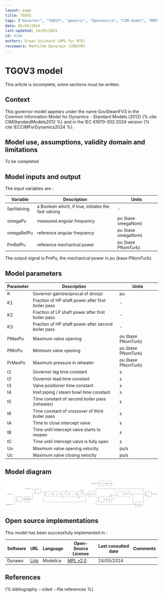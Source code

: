 ```yaml
---
layout: page
title: TGOV3
tags: ["Governor", "TGOV3", "generic", "Opensource", "CIM model", "RMS", "phasor", "MRL4", "Single phase", "GovSteamFV3", "IEC", "dynawo", "#106"]
date: 05/04/2024
last-updated: 24/05/2024
id: #106
authors: Erwan Guichard (DPS for RTE)
reviewers: Mathilde Bongrain (CRESYM)
---
```

# TGOV3 model

This article is incomplete, some sections must be written.

## Context

This governor model appears under the name GovSteamFV3 in the Common Information Model for Dynamics - Standard Models (2012) {% cite CIMStandardModels2012 %} and in the IEC 61970-302:2024 version {% cite IECCIMForDynamics2024 %}.

## Model use, assumptions, validity domain and limitations

To be completed

## Model inputs and output

The input variables are :

| Variable | Description | Units |
|-----------|--------------| ------|
|fastValving |a Boolean which, if true, initiates the fast valving|-|
|omegaPu |measured angular frequency | pu (base omegaNom)|
|omegaRefPu |reference angular frequency | pu (base omegaNom)|
|PmRefPu |reference mechanical power | pu (base PNomTurb)|

The output signal is PmPu, the mechanical power in pu (base PNomTurb).

## Model parameters

| Parameter | Description | Units |
|-----------|--------------| ------|
K |Governor gain(reciprocal of droop) |pu|
K1 |Fraction of HP shaft power after first boiler pass|-|
K2 |Fraction of LP shaft power after first boiler pass|-|
K3 |Fraction of HP shaft power after second boiler pass|-|
PMaxPu |Maximum valve opening |pu (base PNomTurb)|
PMinPu |Minimum valve opening |pu (base PNomTurb)|
PrMaxPu |Maximum pressure in reheater |pu (base PNomTurb)|
t1 |Governor lag time constant |s |
t2 |Governor lead time constant |s|
t3 |Valve positioner time constant |s|
t4 |Inlet piping / steam bowl time constant |s|
t5 |Time constant of second boiler pass (reheater) |s|
t6 |Time constant of crossover of third boiler pass |s|
tA |Time to close intercept valve |s|
tB |Time until intercept valve starts to reopen |s|
tC |Time until intercept valve is fully open |s|
Uo |Maximum valve opening velocity |pu/s|
Uc |Maximum valve closing velocity |pu/s|

## Model diagram

![TGOV3](TGOV3.drawio.svg)

## Open source implementations

This model has been successfully implemented in :

| Software      | URL | Language | Open-Source License | Last consulted date | Comments |
| ------------- | --- | -------- | ------------------- | ------------------- | -------- |
| Dynawo | [Link](https://github.com/dynawo/dynawo) | Modelica | [MPL v2.0](https://www.mozilla.org/en-US/MPL/2.0/)  | 24/05/2024 |  |

## References

{% bibliography --cited --file references  %}
